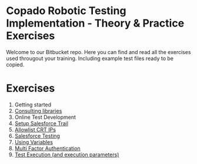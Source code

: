 # Copado Robotic Testing Implementation - Theory & Practice Exercises

Welcome to our Bitbucket repo. Here you can find and read all the exercises used througout your training. Including example test files ready to be copied.

# Exercises

1. Getting started 
2. [Consulting libraries](exercise-2-consulting-libraries/)
3. Online Test Development
4. [Setup Salesforce Trail](https://bitbucket.org/copado-robotic-testing/training-exercises/src/master/exercise-4-setup-sf-trail/)
5. [Allowlist CRT IPs](https://bitbucket.org/copado-robotic-testing/training-exercises/src/master/exercise-5-allowlist-crt-ips/)
6. [Salesforce Testing](https://bitbucket.org/copado-robotic-testing/training-exercises/src/master/exercise-6-salesforce-testing/)
7. [Using Variables](https://bitbucket.org/copado-robotic-testing/training-exercises/src/master/exercise-7-using-variables/)
8. [Multi Factor Authentication](https://bitbucket.org/copado-robotic-testing/training-exercises/src/master/exercise-8-mfa/)
9. [Test Execution (and execution parameters)](https://bitbucket.org/copado-robotic-testing/training-exercises/src/master/exercise-9-test-execution-parameters/)
